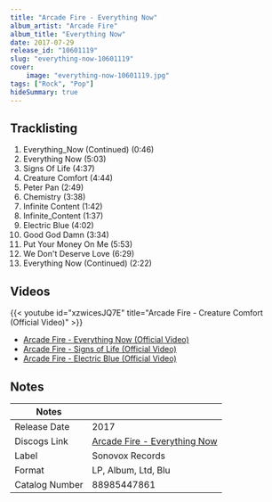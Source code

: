 ```yaml
---
title: "Arcade Fire - Everything Now"
album_artist: "Arcade Fire"
album_title: "Everything Now"
date: 2017-07-29
release_id: "10601119"
slug: "everything-now-10601119"
cover:
    image: "everything-now-10601119.jpg"
tags: ["Rock", "Pop"]
hideSummary: true
---
```


## Tracklisting
1. Everything_Now (Continued) (0:46)
2. Everything Now (5:03)
3. Signs Of Life (4:37)
4. Creature Comfort (4:44)
5. Peter Pan (2:49)
6. Chemistry (3:38)
7. Infinite Content (1:42)
8. Infinite_Content (1:37)
9. Electric Blue (4:02)
10. Good God Damn (3:34)
11. Put Your Money On Me (5:53)
12. We Don't Deserve Love (6:29)
13. Everything Now (Continued) (2:22)

## Videos
{{< youtube id="xzwicesJQ7E" title="Arcade Fire - Creature Comfort (Official Video)" >}}
- [Arcade Fire - Everything Now (Official Video)](https://www.youtube.com/watch?v=zC30BYR3CUk)
- [Arcade Fire - Signs of Life (Official Video)](https://www.youtube.com/watch?v=_Dx4IAD1NLo)
- [Arcade Fire - Electric Blue (Official Video)](https://www.youtube.com/watch?v=UymXRxJPOQo)

## Notes

| Notes          |             |
| ---------------| ----------- |
| Release Date   | 2017 |
| Discogs Link   | [Arcade Fire - Everything Now](https://www.discogs.com/release/10601119) |
| Label          | Sonovox Records |
| Format         | LP, Album, Ltd, Blu |
| Catalog Number | 88985447861 |

